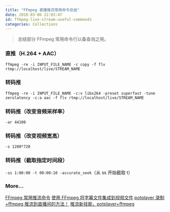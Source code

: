 ```yaml
---
title: "FFmpeg 直播推流常用命令总结"
date: 2018-03-06 22:03:47
id: ffmpeg-live-stream-useful-commands
categories: Collections
---
```


> 总结部分 FFmpeg 常用命令行以备查询之用。

### 直推（H.264 + AAC）

`ffmpeg -re -i INPUT_FILE_NAME -c copy -f flv rtmp://localhost/live/STREAM_NAME`

### 转码推

`ffmpeg -re -i INPUT_FILE_NAME -c:v libx264 -preset superfast -tune zerolatency -c:a aac -f flv rtmp://localhost/live/STREAM_NAME`

### 转码推（改变音频采样率）

`-ar 44100`

### 转码推（改变视频宽高）

`-s 1280*720`

### 转码推（截取指定时间段）

`-ss 1:00:00 -t 00:00:10 -accurate_seek`（从 ss 开始截取 t）

### More...

[FFmpeg 常用推流命令](https://www.jianshu.com/p/d541b317f71c)
[使用 FFmpeg 将字幕文件集成到视频文件](http://www.yaosansi.com/post/ffmpeg-burn-subtitles-into-video/)
[potplayer 录制+ffmpeg 推流到直播间的方法！](https://www.bilibili.com/video/av9266440/)
[推流新技能，potplayer+ffmpeg](http://blog.sina.com.cn/s/blog_4618a6280102xf68.html)